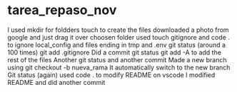 # tarea_repaso_nov
I used mkdir for foldders
touch to create the files
downloaded a photo from google and just drag it over choosen folder
used touch gitignore and code . to ignore local_config and files ending in tmp and .env
git status (around a 100 times)
git add .gitignore
Did a commit
git status
git add -A to add the rest of the files
Another git status and another commit
Made a new branch using
git checkout -b nueva_rama
It automatically switch to the new branch
Git status (again)
used code . to modify README on vscode
I modified README and did another commit